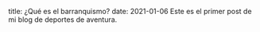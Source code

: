 title: ¿Qué es el barranquismo?
date: 2021-01-06
Este es el primer post de mi blog de deportes de aventura.
